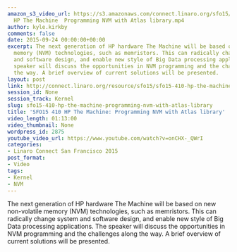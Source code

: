 ```yaml
---
amazon_s3_video_url: https://s3.amazonaws.com/connect.linaro.org/sfo15/Videos/09-24-Thursday/SFO15-410
  HP The Machine  Programming NVM with Atlas library.mp4
author: kyle.kirkby
comments: false
date: 2015-09-24 00:00:00+00:00
excerpt: The next generation of HP hardware The Machine will be based on new non-volatile
  memory (NVM) technologies, such as memristors. This can radically change system
  and software design, and enable new style of Big Data processing applications. The
  speaker will discuss the opportunities in NVM programming and the challenges along
  the way. A brief overview of current solutions will be presented.
layout: post
link: http://connect.linaro.org/resource/sfo15/sfo15-410-hp-the-machine-programming-nvm-with-atlas-library/
session_id: None
session_track: Kernel
slug: sfo15-410-hp-the-machine-programming-nvm-with-atlas-library
title: 'SFO15 410 HP The Machine: Programming NVM with Atlas library'
video_length: 01:13:00
video_thumbnail: None
wordpress_id: 2875
youtube_video_url: https://www.youtube.com/watch?v=onCHX-_QWrI
categories:
- Linaro Connect San Francisco 2015
post_format:
- Video
tags:
- Kernel
- NVM
---
```


The next generation of HP hardware The Machine will be based on new non-volatile memory (NVM) technologies, such as memristors. This can radically change system and software design, and enable new style of Big Data processing applications. The speaker will discuss the opportunities in NVM programming and the challenges along the way. A brief overview of current solutions will be presented.

